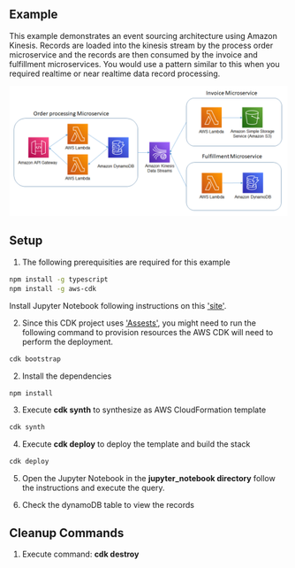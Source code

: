 ## Example
This example demonstrates an event sourcing architecture using Amazon Kinesis. Records are loaded into the kinesis stream by the process order microservice and the records are then consumed by the invoice and fulfillment microservices. You would use a pattern similar to this when you required realtime or near realtime data record processing.

![architecture](./images/architecture_1.png "Architecture")

## Setup

1. The following prerequisities are required for this example
  
```bash
npm install -g typescript
npm install -g aws-cdk
```

Install Jupyter Notebook following instructions on this ['site'](https://jupyter.org/install).

2. Since this CDK project uses ['Assests'](https://docs.aws.amazon.com/cdk/latest/guide/assets.html), you might need to run the following command to provision resources the AWS CDK will need to perform the deployment.

```bash 
cdk bootstrap
```

2. Install the dependencies

```bash
npm install
```

3. Execute **cdk synth** to synthesize as AWS CloudFormation template

```bash
cdk synth
```

4. Execute **cdk deploy** to deploy the template and build the stack

```bash
cdk deploy
```
5. Open the Jupyter Notebook in the **jupyter_notebook directory** follow the instructions and execute the query.

6. Check the dynamoDB table to view the records

## Cleanup Commands
1. Execute command: **cdk destroy**